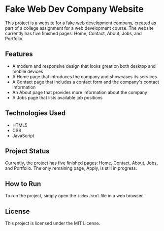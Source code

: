 # Fake Web Dev Company Website

This project is a website for a fake web development company, created as part of a college assignment for a web development course. The website currently has five finished pages: Home, Contact, About, Jobs, and Portfolio.

## Features

* A modern and responsive design that looks great on both desktop and mobile devices
* A Home page that introduces the company and showcases its services
* A Contact page that includes a contact form and the company's contact information
* An About page that provides more information about the company
* A Jobs page that lists available job positions

## Technologies Used

* HTML5
* CSS
* JavaScript

## Project Status

Currently, the project has five finished pages: Home, Contact, About, Jobs, and Portfolio. The only remaining page, Apply, is still in progress.

## How to Run

To run the project, simply open the `index.html` file in a web browser.

## License

This project is licensed under the MIT License.